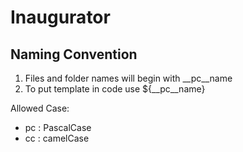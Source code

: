 # Inaugurator

## Naming Convention

1. Files and folder names will begin with __pc__name
2. To put template in code use ${__pc__name}

Allowed Case:  

* pc : PascalCase
* cc : camelCase